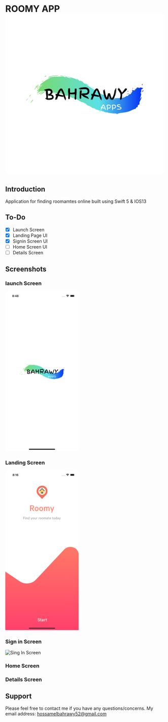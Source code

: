 
# ROOMY APP <img src="Documentation/bahrawy.png" alt="Launch Screen" height="500px">
## Introduction
Application for finding roomamtes online built using Swift 5 & IOS13

## To-Do
- [x] Launch Screen
- [x] Landing Page UI
- [x] Signin Screen UI
- [ ] Home Screen UI
- [ ] Details Screen

## Screenshots
### launch Screen
<img src="Documentation/launch.png" alt="Launch Screen" height="500px">

### Landing Screen
<img src="Documentation/landing.png" alt="Landing Screen" height="500px">

### Sign in Screen
<img src="Documentation/singin.png" alt="Sing In Screen" height="500px">

### Home Screen

### Details Screen


Support
------
Please feel free to contact me if you have any questions/concerns. My email address: hossamelbahrawy52@gmail.com
